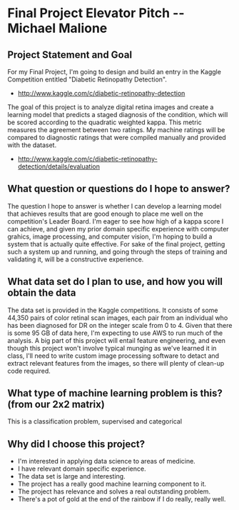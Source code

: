 # Final Project Elevator Pitch -- Michael Malione

## Project Statement and Goal
For my Final Project, I'm going to design and build an entry in the Kaggle Competition entitled "Diabetic Retinopathy Detection".
* http://www.kaggle.com/c/diabetic-retinopathy-detection

The goal of this project is to analyze digital retina images and create a learning model that predicts a staged diagnosis of the condition, which will be scored according to the quadratic weighted kappa. This metric measures the agreement between two ratings. My machine ratings will be compared to diagnostic ratings that were compiled manually and provided with the dataset.
* http://www.kaggle.com/c/diabetic-retinopathy-detection/details/evaluation

## What question or questions do I hope to answer?
The question I hope to answer is whether I can develop a learning model that achieves results that are good enough to place me well on the competition's Leader Board. I'm eager to see how high of a kappa score I can achieve, and given my prior domain specific experience with computer grahics, image processing, and computer vision, I'm hoping to build a system that is actually quite effective. For sake of the final project, getting such a system up and running, and going through the steps of training and validating it, will be a constructive experience.

## What data set do I plan to use, and how you will obtain the data
The data set is provided in the Kaggle competitions. It consists of some 44,350 pairs of color retinal scan images, each pair from an individual who has been diagnosed for DR on the integer scale from 0 to 4. Given that there is some 95 GB of data here, I'm expecting to use AWS to run much of the analysis. A big part of this project will entail feature engineering, and even though this project won't involve typical munging as we've learned it in class, I'll need to write custom image processing software to detact and extract relevant features from the images, so there will plenty of clean-up code required.

## What type of machine learning problem is this? (from our 2x2 matrix)
This is a classification problem, supervised and categorical

## Why did I choose this project?
* I'm interested in applying data science to areas of medicine.
* I have relevant domain specific experience.
* The data set is large and interesting.
* The project has a really good machine learning component to it.
* The project has relevance and solves a real outstanding problem.
* There's a pot of gold at the end of the rainbow if I do really, really well. 
